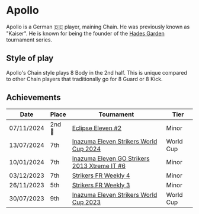 # Apollo

Apollo is a German :de: player, maining Chain. He was previously known as "Kaiser". He is known for being the founder of the [Hades Garden](../../tournaments/hg/hgmain.md) tournament series.

## Style of play

Apollo's Chain style plays 8 Body in the 2nd half. This is unique compared to other Chain players that traditionally go for 8 Guard or 8 Kick.

## Achievements

|Date|Place|Tournament|Tier|
|-|-|-|-|
| 07/11/2024 |2nd :2nd_place_medal:| [Eclipse Eleven #2](../../tournaments/eclipse/eclipse2.md) | Minor |
| 13/07/2024 | 7th | [Inazuma Eleven Strikers World Cup 2024](../../tournaments/worldcup24.md) | World Cup |
| 10/01/2024 | 7th | [Inazuma Eleven GO Strikers 2013 Xtreme IT #6](../../tournaments/italia/it6.md) | Minor |
| 03/12/2023 | 7th |[Strikers FR Weekly 4](../../tournaments/weeklies/weekly4.md) | Minor |
| 26/11/2023 | 5th | [Strikers FR Weekly 3](../../tournaments/weeklies/weekly3.md.md) | Minor |
| 30/07/2023 | 9th | [Inazuma Eleven Strikers World Cup 2023](../../tournaments/worldcup23.md) | World Cup |